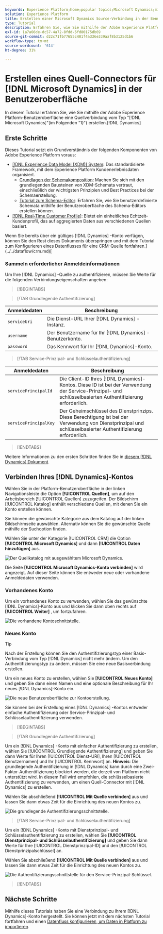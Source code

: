 ```yaml
---
keywords: Experience Platform;home;popular topics;Microsoft Dynamics;microsoft dynamics;Dynamics;dynamics
solution: Experience Platform
title: Erstellen einer Microsoft Dynamics Source-Verbindung in der Benutzeroberfläche
type: Tutorial
description: Erfahren Sie, wie Sie mithilfe der Adobe Experience Platform-Benutzeroberfläche eine Quellverbindung mit Microsoft Dynamics erstellen.
exl-id: 1a7a66de-dc57-4a72-8fdd-5fd80175db69
source-git-commit: d22c71fb77655c401f4a336e339aaf8b3125d1b6
workflow-type: tm+mt
source-wordcount: '614'
ht-degree: 31%

---
```


# Erstellen eines Quell-Connectors für [!DNL Microsoft Dynamics] in der Benutzeroberfläche

In diesem Tutorial erfahren Sie, wie Sie mithilfe der Adobe Experience Platform-Benutzeroberfläche eine Quellverbindung vom Typ &quot;[!DNL Microsoft Dynamics]&quot;(im Folgenden &quot;1}&quot;) erstellen.[!DNL Dynamics]

## Erste Schritte

Dieses Tutorial setzt ein Grundverständnis der folgenden Komponenten von Adobe Experience Platform voraus:

* [[!DNL Experience Data Model (XDM)] System](../../../../../xdm/home.md): Das standardisierte Framework, mit dem Experience Platform Kundenerlebnisdaten organisiert.
   * [Grundlagen der Schemakomposition](../../../../../xdm/schema/composition.md): Machen Sie sich mit den grundlegenden Bausteinen von XDM-Schemata vertraut, einschließlich der wichtigsten Prinzipien und Best Practices bei der Schemaerstellung.
   * [Tutorial zum Schema-Editor](../../../../../xdm/tutorials/create-schema-ui.md): Erfahren Sie, wie Sie benutzerdefinierte Schemata mithilfe der Benutzeroberfläche des Schema-Editors erstellen können.
* [[!DNL Real-Time Customer Profile]](../../../../../profile/home.md): Bietet ein einheitliches Echtzeit-Kundenprofil, das auf aggregierten Daten aus verschiedenen Quellen basiert.

Wenn Sie bereits über ein gültiges [!DNL Dynamics] -Konto verfügen, können Sie den Rest dieses Dokuments überspringen und mit dem Tutorial zum Konfigurieren eines Datenflusses für eine CRM-Quelle fortfahren.](../../dataflow/crm.md)[

### Sammeln erforderlicher Anmeldeinformationen

Um Ihre [!DNL Dynamics] -Quelle zu authentifizieren, müssen Sie Werte für die folgenden Verbindungseigenschaften angeben:

>[!BEGINTABS]

>[!TAB Grundlegende Authentifizierung]

| Anmeldedaten | Beschreibung |
| --- | --- |
| `serviceUri` | Die Dienst-URL Ihrer [!DNL Dynamics] -Instanz. |
| `username` | Der Benutzername für Ihr [!DNL Dynamics] -Benutzerkonto. |
| `password` | Das Kennwort für Ihr [!DNL Dynamics]-Konto. |

>[!TAB Service-Prinzipal- und Schlüsselauthentifizierung]

| Anmeldedaten | Beschreibung |
| --- | --- |
| `servicePrincipalId` | Die Client-ID Ihres [!DNL Dynamics]-Kontos. Diese ID ist bei der Verwendung der Service-Prinzipal- und schlüsselbasierten Authentifizierung erforderlich. |
| `servicePrincipalKey` | Der Geheimschlüssel des Dienstprinzips. Diese Berechtigung ist bei der Verwendung von Dienstprinzipal und schlüsselbasierter Authentifizierung erforderlich. |

>[!ENDTABS]

Weitere Informationen zu den ersten Schritten finden Sie in [diesem [!DNL Dynamics] Dokument](https://docs.microsoft.com/en-us/powerapps/developer/common-data-service/authenticate-oauth).

## Verbinden Ihres [!DNL Dynamics]-Kontos

Wählen Sie in der Platform-Benutzeroberfläche in der linken Navigationsleiste die Option **[!UICONTROL Quellen]**, um auf den Arbeitsbereich [!UICONTROL Quellen] zuzugreifen. Der Bildschirm [!UICONTROL Katalog] enthält verschiedene Quellen, mit denen Sie ein Konto erstellen können.

Sie können die gewünschte Kategorie aus dem Katalog auf der linken Bildschirmseite auswählen. Alternativ können Sie die gewünschte Quelle mithilfe der Suchoption finden.

Wählen Sie unter der Kategorie [!UICONTROL CRM] die Option **[!UICONTROL Microsoft Dynamics]** und dann **[!UICONTROL Daten hinzufügen]** aus.

![Der Quellkatalog mit ausgewähltem Microsoft Dynamics.](../../../../images/tutorials/create/ms-dynamics/catalog.png)

Die Seite **[!UICONTROL Microsoft Dynamics-Konto verbinden]** wird angezeigt. Auf dieser Seite können Sie entweder neue oder vorhandene Anmeldedaten verwenden.

### Vorhandenes Konto

Um ein vorhandenes Konto zu verwenden, wählen Sie das gewünschte [!DNL Dynamics]-Konto aus und klicken Sie dann oben rechts auf **[!UICONTROL Weiter]** , um fortzufahren.

![Die vorhandene Kontoschnittstelle.](../../../../images/tutorials/create/ms-dynamics/existing.png)

### Neues Konto

>[!TIP]
>
>Nach der Erstellung können Sie den Authentifizierungstyp einer Basis-Verbindung vom Typ [!DNL Dynamics] nicht mehr ändern. Um den Authentifizierungstyp zu ändern, müssen Sie eine neue Basisverbindung erstellen.

Um ein neues Konto zu erstellen, wählen Sie **[!UICONTROL Neues Konto]** und geben Sie dann einen Namen und eine optionale Beschreibung für Ihr neues [!DNL Dynamics]-Konto ein.

![Die neue Benutzeroberfläche zur Kontoerstellung.](../../../../images/tutorials/create/ms-dynamics/new.png)

Sie können bei der Erstellung eines [!DNL Dynamics] -Kontos entweder einfache Authentifizierung oder Service-Prinzipal- und Schlüsselauthentifizierung verwenden.

>[!BEGINTABS]

>[!TAB Grundlegende Authentifizierung]

Um ein [!DNL Dynamics] -Konto mit einfacher Authentifizierung zu erstellen, wählen Sie [!UICONTROL Grundlegende Authentifizierung] und geben Sie dann Werte für Ihren [!UICONTROL Dienst-URI], Ihren [!UICONTROL Benutzernamen] und Ihr [!UICONTROL Kennwort] an. **Hinweis**: Die grundlegende Authentifizierung in [!DNL Dynamics] kann durch eine Zwei-Faktor-Authentifizierung blockiert werden, die derzeit von Platform nicht unterstützt wird. In diesem Fall wird empfohlen, die schlüsselbasierte Authentifizierung zu verwenden, um einen Quell-Connector mit [!DNL Dynamics] zu erstellen.

Wählen Sie abschließend **[!UICONTROL Mit Quelle verbinden]** aus und lassen Sie dann etwas Zeit für die Einrichtung des neuen Kontos zu.

![ Die grundlegende Authentifizierungsschnittstelle.](../../../../images/tutorials/create/ms-dynamics/basic-authentication.png)

>[!TAB Service-Prinzipal- und Schlüsselauthentifizierung]

Um ein [!DNL Dynamics] -Konto mit Dienstprinzipal- und Schlüsselauthentifizierung zu erstellen, wählen Sie **[!UICONTROL Dienstprinzipal- und Schlüsselauthentifizierung]** und geben Sie dann Werte für Ihre [!UICONTROL Dienstprinzipal-ID] und den [!UICONTROL Dienstprinzipalschlüssel] an.

Wählen Sie abschließend **[!UICONTROL Mit Quelle verbinden]** aus und lassen Sie dann etwas Zeit für die Einrichtung des neuen Kontos zu.

![Die Authentifizierungsschnittstelle für den Service-Prinzipal-Schlüssel.](../../../../images/tutorials/create/ms-dynamics/service-principal.png)

>[!ENDTABS]

## Nächste Schritte

Mithilfe dieses Tutorials haben Sie eine Verbindung zu Ihrem [!DNL Dynamics]-Konto hergestellt. Sie können jetzt mit dem nächsten Tutorial fortfahren und einen [Datenfluss konfigurieren, um Daten in Platform zu importieren](../../dataflow/crm.md).
